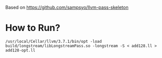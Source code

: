 Based on https://github.com/sampsyo/llvm-pass-skeleton

# How to Run?
```
/usr/local/Cellar/llvm/3.7.1/bin/opt -load build/longstream/libLongstreamPass.so -longstream -S < add128.ll > add128-opt.ll
```
